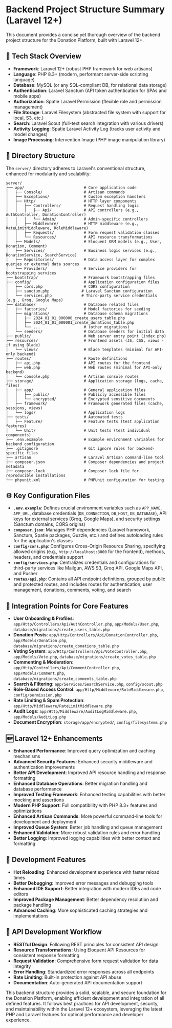 # Backend Project Structure Summary (Laravel 12+)

This document provides a concise yet thorough overview of the backend project structure for the Donation Platform, built with Laravel 12+.

## 🚀 Tech Stack Overview

- **Framework**: Laravel 12+ (robust PHP framework for web artisans)
- **Language**: PHP 8.3+ (modern, performant server-side scripting language)
- **Database**: MySQL (or any SQL-compliant DB, for relational data storage)
- **Authentication**: Laravel Sanctum (API token authentication for SPAs and mobile apps)
- **Authorization**: Spatie Laravel Permission (flexible role and permission management)
- **File Storage**: Laravel Filesystem (abstracted file system with support for local, S3, etc.)
- **Search**: Laravel Scout (full-text search integration with various drivers)
- **Activity Logging**: Spatie Laravel Activity Log (tracks user activity and model changes)
- **Image Processing**: Intervention Image (PHP image manipulation library)

## 📁 Directory Structure

The `server/` directory adheres to Laravel's conventional structure, enhanced for modularity and scalability:

```
server/
├── app/                          # Core application code
│   ├── Console/                  # Artisan commands
│   ├── Exceptions/               # Custom exception handlers
│   ├── Http/                     # HTTP layer components
│   │   ├── Controllers/          # Request handling logic
│   │   │   ├── Api/              # API controllers (e.g., AuthController, DonationController)
│   │   │   └── Admin/            # Admin-specific controllers
│   │   ├── Middleware/           # HTTP middleware (e.g., RateLimitMiddleware, RoleMiddleware)
│   │   ├── Requests/             # Form request validation classes
│   │   └── Resources/            # API resource transformations
│   ├── Models/                   # Eloquent ORM models (e.g., User, Donation, Comment)
│   ├── Services/                 # Business logic services (e.g., DonationService, SearchService)
│   ├── Repositories/             # Data access layer for complex queries or external data sources
│   └── Providers/                # Service providers for bootstrapping services
├── bootstrap/                    # Framework bootstrapping files
├── config/                       # Application configuration files
│   ├── cors.php                  # CORS configuration
│   ├── sanctum.php              # Laravel Sanctum configuration
│   └── services.php             # Third-party service credentials (e.g., Groq, Google Maps)
├── database/                     # Database related files
│   ├── factories/                # Model factories for seeding
│   ├── migrations/               # Database schema migrations
│   │   ├── 2024_01_01_000000_create_users_table.php
│   │   ├── 2024_01_01_000001_create_donations_table.php
│   │   └── ...                   # (other migrations)
│   └── seeders/                  # Database seeders for initial data
├── public/                       # Web server entry point (index.php)
├── resources/                    # Frontend assets (JS, CSS, views - if using Blade)
│   └── views/                    # Blade templates (minimal for API-only backend)
├── routes/                       # Route definitions
│   ├── api.php                   # API routes for the frontend
│   ├── web.php                   # Web routes (minimal for API-only backend)
│   └── console.php               # Artisan console routes
├── storage/                      # Application storage (logs, cache, files)
│   ├── app/                      # General application files
│   │   ├── public/               # Publicly accessible files
│   │   └── encrypted/            # Encrypted sensitive documents
│   ├── framework/                # Framework generated files (cache, sessions, views)
│   └── logs/                     # Application logs
├── tests/                        # Automated tests
│   ├── Feature/                  # Feature tests (test application features)
│   └── Unit/                     # Unit tests (test individual components)
├── .env.example                  # Example environment variables for backend configuration
├── .gitignore                    # Git ignore rules for backend-specific files
├── artisan                       # Laravel Artisan command-line tool
├── composer.json                 # Composer dependencies and project metadata
├── composer.lock                 # Composer lock file for reproducible installations
└── phpunit.xml                   # PHPUnit configuration for testing
```

## ⚙ Key Configuration Files

- **`.env.example`**: Defines crucial environment variables such as `APP_NAME`, `APP_URL`, database credentials (`DB_CONNECTION`, `DB_HOST`, `DB_DATABASE`), API keys for external services (Groq, Google Maps), and security settings (Sanctum domains, CORS origins)
- **`composer.json`**: Manages PHP dependencies (Laravel framework, Sanctum, Spatie packages, Guzzle, etc.) and defines autoloading rules for the application's classes
- **`config/cors.php`**: Configures Cross-Origin Resource Sharing, specifying allowed origins (e.g., `http://localhost:3000` for the frontend), methods, headers, and credentials support
- **`config/services.php`**: Centralizes credentials and configurations for third-party services like Mailgun, AWS S3, Groq API, Google Maps API, and Pusher
- **`routes/api.php`**: Contains all API endpoint definitions, grouped by public and protected routes, and includes routes for authentication, user management, donations, comments, voting, and search

## 🎯 Integration Points for Core Features

- **User Onboarding & Profiles**: `app/Http/Controllers/Api/AuthController.php`, `app/Models/User.php`, `database/migrations/create_users_table.php`
- **Donation Posts**: `app/Http/Controllers/Api/DonationController.php`, `app/Models/Donation.php`, `database/migrations/create_donations_table.php`
- **Voting System**: `app/Http/Controllers/Api/VoteController.php`, `app/Models/Vote.php`, `database/migrations/create_votes_table.php`
- **Commenting & Moderation**: `app/Http/Controllers/Api/CommentController.php`, `app/Models/Comment.php`, `database/migrations/create_comments_table.php`
- **Search & Filtering**: `app/Services/SearchService.php`, `config/scout.php`
- **Role-Based Access Control**: `app/Http/Middleware/RoleMiddleware.php`, `config/permission.php`
- **Rate Limiting & Spam Protection**: `app/Http/Middleware/RateLimitMiddleware.php`
- **Audit Logs**: `app/Http/Middleware/AuditLogMiddleware.php`, `app/Models/AuditLog.php`
- **Document Encryption**: `storage/app/encrypted/`, `config/filesystems.php`

## 🆕 Laravel 12+ Enhancements

- **Enhanced Performance**: Improved query optimization and caching mechanisms
- **Advanced Security Features**: Enhanced security middleware and authentication improvements
- **Better API Development**: Improved API resource handling and response formatting
- **Enhanced Database Operations**: Better migration handling and database performance
- **Improved Testing Framework**: Enhanced testing capabilities with better mocking and assertions
- **Modern PHP Support**: Full compatibility with PHP 8.3+ features and optimizations
- **Enhanced Artisan Commands**: More powerful command-line tools for development and deployment
- **Improved Queue System**: Better job handling and queue management
- **Enhanced Validation**: More robust validation rules and error handling
- **Better Logging**: Improved logging capabilities with better context and formatting

## 🔧 Development Features

- **Hot Reloading**: Enhanced development experience with faster reload times
- **Better Debugging**: Improved error messages and debugging tools
- **Enhanced IDE Support**: Better integration with modern IDEs and code editors
- **Improved Package Management**: Better dependency resolution and package handling
- **Advanced Caching**: More sophisticated caching strategies and implementations

## 🚀 API Development Workflow

- **RESTful Design**: Following REST principles for consistent API design
- **Resource Transformations**: Using Eloquent API Resources for consistent response formatting
- **Request Validation**: Comprehensive form request validation for data integrity
- **Error Handling**: Standardized error responses across all endpoints
- **Rate Limiting**: Built-in protection against API abuse
- **Documentation**: Auto-generated API documentation support

This backend structure provides a solid, scalable, and secure foundation for the Donation Platform, enabling efficient development and integration of all defined features. It follows best practices for API development, security, and maintainability within the Laravel 12+ ecosystem, leveraging the latest PHP and Laravel features for optimal performance and developer experience.